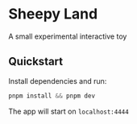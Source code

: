 # Sheepy Land

A small experimental interactive toy

## Quickstart

Install dependencies and run:

```js
pnpm install && pnpm dev
```

The app will start on `localhost:4444`
